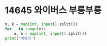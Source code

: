 # 14645 와이버스 부릉부릉



```python
n, k = map(int, input().split())
for _ in range(n):
    a, b = map(int, input().split())
print('비와이')
```

